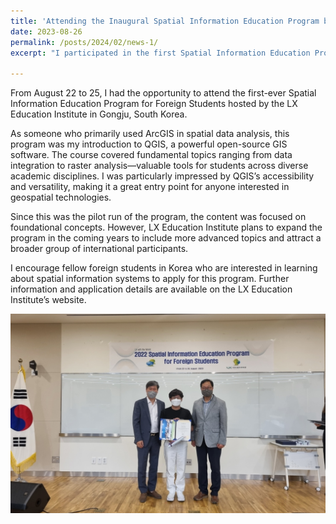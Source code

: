 ```yaml
---
title: 'Attending the Inaugural Spatial Information Education Program by LX Education Institute'
date: 2023-08-26
permalink: /posts/2024/02/news-1/
excerpt: "I participated in the first Spatial Information Education Program for Foreign Students by LX Education Institute, where I explored QGIS and foundational GIS techniques."

---
```

From August 22 to 25, I had the opportunity to attend the first-ever Spatial Information Education Program for Foreign Students hosted by the LX Education Institute in Gongju, South Korea.

As someone who primarily used ArcGIS in spatial data analysis, this program was my introduction to QGIS, a powerful open-source GIS software. The course covered fundamental topics ranging from data integration to raster analysis—valuable tools for students across diverse academic disciplines. I was particularly impressed by QGIS’s accessibility and versatility, making it a great entry point for anyone interested in geospatial technologies.

Since this was the pilot run of the program, the content was focused on foundational concepts. However, LX Education Institute plans to expand the program in the coming years to include more advanced topics and attract a broader group of international participants.

I encourage fellow foreign students in Korea who are interested in learning about spatial information systems to apply for this program. Further information and application details are available on the LX Education Institute’s website.

<img src='\images\KakaoTalk_20250514_105149823_08.jpg'>